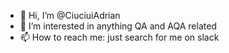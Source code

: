 - 👋 Hi, I’m @CiuciuiAdrian
- 👀 I’m interested in anything QA and AQA related
- 📫 How to reach me: just search for me on slack

<!---
CiuciuiAdrian/CiuciuiAdrian is a ✨ special ✨ repository because its `README.md` (this file) appears on your GitHub profile.
You can click the Preview link to take a look at your changes.
--->
